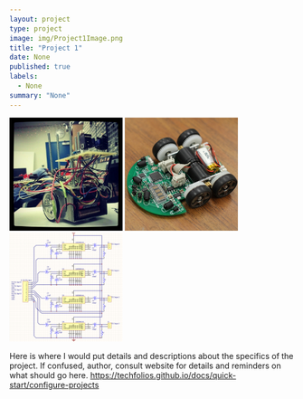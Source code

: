 ```yaml
---
layout: project
type: project
image: img/Project1Image.png
title: "Project 1"
date: None
published: true
labels:
  - None
summary: "None"
---
```


<div class="text-center p-4">
  <img width="200px" src="../img/micromouse/micromouse-robot.png" class="img-thumbnail" >
  <img width="200px" src="../img/micromouse/micromouse-robot-2.jpg" class="img-thumbnail" >
  <img width="200px" src="../img/micromouse/micromouse-circuit.png" class="img-thumbnail" >
</div>

Here is where I would put details and descriptions about the specifics of the project. If confused, author, consult website for details and reminders on what should go here. https://techfolios.github.io/docs/quick-start/configure-projects
